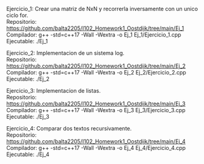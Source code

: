 Ejercicio_1: Crear una matriz de NxN y recorrerla inversamente con un unico ciclo for.  
    Repositorio: https://github.com/balta2205/I102_Homework1_Oostdijk/tree/main/Ej_1  
    Compilador: g++ -std=c++17 -Wall -Wextra -o Ej_1 Ej_1/Ejercicio_1.cpp  
    Ejecutable: ./Ej_1  
  
Ejercicio_2: Implementacion de un sistema log.  
    Repositorio: https://github.com/balta2205/I102_Homework1_Oostdijk/tree/main/Ej_2  
    Compilador: g++ -std=c++17 -Wall -Wextra -o Ej_2 Ej_2/Ejercicio_2.cpp  
    Ejecutable: ./Ej_2  
  
Ejercicio_3: Implementacion de listas.   
    Repositorio: https://github.com/balta2205/I102_Homework1_Oostdijk/tree/main/Ej_3  
    Compilador: g++ -std=c++17 -Wall -Wextra -o Ej_3 Ej_3/Ejercicio_3.cpp  
    Ejecutable: ./Ej_3  
  
Ejercicio_4: Comparar dos textos recursivamente.  
    Repositorio: https://github.com/balta2205/I102_Homework1_Oostdijk/tree/main/Ej_4  
    Compilador: g++ -std=c++17 -Wall -Wextra -o Ej_4 Ej_4/Ejercicio_4.cpp  
    Ejecutable: ./Ej_4  
